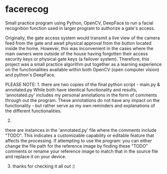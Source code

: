 # facerecog
Small practice program using Python, OpenCV, DeepFace to run a facial recognition function used in larger program to authorize a gate's access.

Originally, the gate access system would transmit a live view of the camera feed from the gate and await physical approval from the button located inside the home.
However, this was inconvenient in the cases where the main owners were outside of the house having forgotten their access security keys or physical gate keys (a failover system).
Therefore, this project was a small practice algorithm put together as a learning experience on the functionalities available within both OpenCV (open computer vision) and python's DeepFace.

PLEASE NOTE:
1.
there are two copies of the final python script - main.py & annotated.py
While both have identical functionality and results, 'annotated.py' includes my personal annotations in the form of comments through out the program.
These annotations do not have any impact on the functionality - but rather serve as my own reminders and explanations of the different functionalities.

2.
there are instances in the 'annotated.py' file where the comments include "TODO". This indicates a customizable capability or editable feature that affects the processing.
If attempting to use the program:
you can either change the file path for the reference image by finding these "TODO" comments or rename your reference image to match that in the source file and replace it on your device.

3. thanks for checking it all out :)
